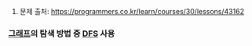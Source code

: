 1. 문제 출처: https://programmers.co.kr/learn/courses/30/lessons/43162

### [그래프](https://velog.io/@idoyoung/Algorithm-Graph)의 탐색 방법 중 [DFS](https://velog.io/@idoyoung/Algorithm-DFS) 사용
